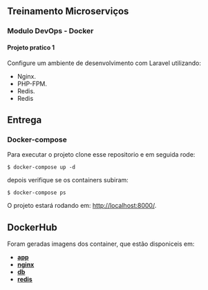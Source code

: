 ## Treinamento Microserviços

### Modulo DevOps - Docker

#### Projeto pratico 1

Configure um ambiente de desenvolvimento com Laravel utilizando:

- Nginx.
- PHP-FPM.
- Redis.
- Redis

## Entrega

### Docker-compose

Para executar o projeto clone esse repositorio e em seguida rode:
```
$ docker-compose up -d
```
depois verifique se os containers subiram:

```
$ docker-compose ps
```

O projeto estará rodando em: [http://localhost:8000/](http://localhost:8000/).

## DockerHub

Foram geradas imagens dos container, que estão disponiceis em: 

- **[app](https://hub.docker.com/r/p2sousa/laravel-app)**
- **[nginx](https://hub.docker.com/r/p2sousa/laravel-nginx)**
- **[db](https://hub.docker.com/r/p2sousa/laravel-db)**
- **[redis](https://hub.docker.com/r/p2sousa/laravel-redis)**
